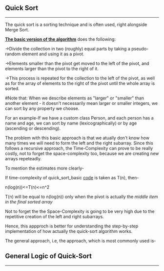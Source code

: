 Quick Sort
-----------
-----------

The quick sort is a sorting technique and is often used, right alongside Merge Sort.

[**The basic version of the algorithm**](https://github.com/noviicee/Search_and_Sort/blob/extrabranch/Sorting%20Algos/Quick%20Sort/quick_sort_basic.py) does the following:

->Divide the collection in two (roughly) equal parts by taking a pseudo-random element and using it as a pivot.

->Elements smaller than the pivot get moved to the left of the pivot, and elements larger than the pivot to the right of it.

->This process is repeated for the collection to the left of the pivot, as well as for the array of elements to the right of the pivot until the whole array is sorted.

#Note that:
When we describe elements as "larger" or "smaller" than another element - it doesn't necessarily mean larger or smaller integers, we can sort by any property we choose.

For an example-If we have a custom class Person, and each person has a name and age, we can sort by name (lexicographically) or by age (ascending or descending).

The problem with this basic approach is that we atually don't know how many times we will need to form the left and the right subarray. Since this follows a recursive approach, the Time-Complexity can prove to be really costly, not to forget the space-complexity too, because we are creating new arrays repeteadly.

To mention the estimates more clearly-


If time-complexity of quick_sort_basic [code](https://github.com/noviicee/Search_and_Sort/blob/extrabranch/Sorting%20Algos/Quick%20Sort/quick_sort_basic.py) is taken as T(n), then-

n(log(n))<=T(n)<=n^2


T(n) will be equal to n(log(n)) only when the pivot is actually the *middle item in the final sorted array*


Not to forget the the Space-Complexity is going to be very high due to the repetitive creation of the left and right subarrays.


Hence, this appproch is better for understanding the step-by-step implementation of how actually the quick-sort algorithm works.


The general approach, i.e, the approach, which is most commonly used is-

General Logic of Quick-Sort
------------------------------
------------------------------


